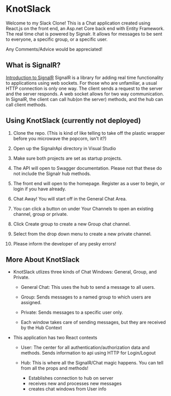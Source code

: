 # KnotSlack
Welcome to my Slack Clone!
This is a Chat application created using React.js on the front end, an Asp.net Core back end with Entity Framework. The real time chat is powered by Signalr.
It allows for messages to be sent to everyone, a specific group, or a specific user.

Any Comments/Advice would be appreciated!

## What is SignalR?
[Introduction to SignalR](https://docs.microsoft.com/en-us/aspnet/core/signalr/introduction?view=aspnetcore-3.1)
SignalR is a library for adding real time functionality to applications using web sockets. For those who are unfamiliar, a usual HTTP connection is only one way. The client sends a request to the server and the server responds. A web socket allows for two way communication. In SignalR, the client can call hub(on the server) methods, and the hub can call client methods. 

## Using KnotSlack (currently not deployed)

1. Clone the repo. (This is kind of like telling to take off the plastic wrapper before you microwave the popcorn, isn't it?)

2. Open up the SignalrApi directory in Visual Studio

3. Make sure both projects are set as startup projects.

4. The API will open to Swagger documentation. Please not that these do not include the Signalr hub methods.

5. The front end will open to the homepage. Register as a user to begin, or login if you have already.

6. Chat Away! You will start off in the General Chat Area.

7. You can click a button on under Your Channels to open an existing channel, group or private.

8. Click Create group to create a new Group chat channel.

9. Select from the drop down menu to create a new private channel.

10. Please inform the developer of any pesky errors!

## More About KnotSlack

- KnotSlack utlizes three kinds of Chat Windows: General, Group, and Private.

  - General Chat: This uses the hub to send a message to all users.
 
  - Group: Sends messages to a named group to which users are assigned.
 
  - Private: Sends messages to a specific user only.
  
  - Each window takes care of sending messages, but they are received by the Hub Context
 
- This application has two React contexts

  - User: The center for all authentication/authorization data and methods. Sends information to api using HTTP for Login/Logout
  
  - Hub: This is where all the SignalR/Chat magic happens. You can tell from all the props and methods!
    - Establishes connection to hub on server
    - receives new and processes new messages
    - creates chat windows from User info
